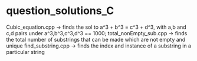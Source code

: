 # question_solutions_C

Cubic_equation.cpp -> finds the sol to a^3 + b^3 = c^3 + d^3, with a,b and c,d pairs under a^3,b^3,c^3,d^3 == 1000;
total_nonEmpty_sub.cpp -> finds the total number of substrings that can be made which are not empty and unique
find_substring.cpp -> finds the index and instance of a substring in a particular string

